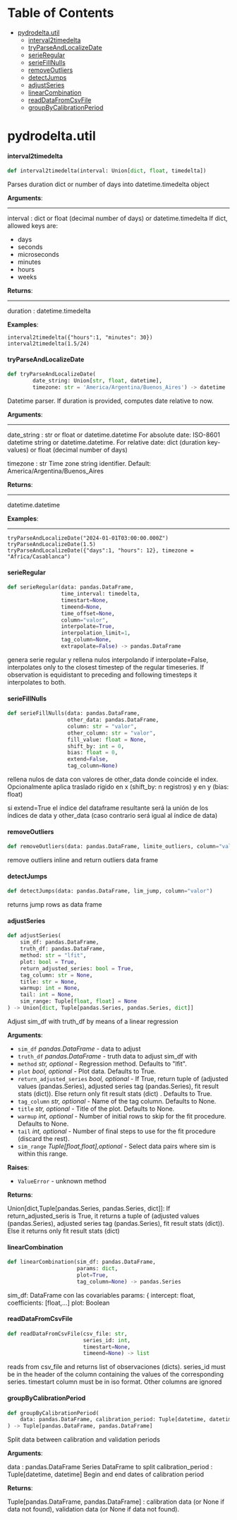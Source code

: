 # Table of Contents

* [pydrodelta.util](#pydrodelta.util)
  * [interval2timedelta](#pydrodelta.util.interval2timedelta)
  * [tryParseAndLocalizeDate](#pydrodelta.util.tryParseAndLocalizeDate)
  * [serieRegular](#pydrodelta.util.serieRegular)
  * [serieFillNulls](#pydrodelta.util.serieFillNulls)
  * [removeOutliers](#pydrodelta.util.removeOutliers)
  * [detectJumps](#pydrodelta.util.detectJumps)
  * [adjustSeries](#pydrodelta.util.adjustSeries)
  * [linearCombination](#pydrodelta.util.linearCombination)
  * [readDataFromCsvFile](#pydrodelta.util.readDataFromCsvFile)
  * [groupByCalibrationPeriod](#pydrodelta.util.groupByCalibrationPeriod)

<a id="pydrodelta.util"></a>

# pydrodelta.util

<a id="pydrodelta.util.interval2timedelta"></a>

#### interval2timedelta

```python
def interval2timedelta(interval: Union[dict, float, timedelta])
```

Parses duration dict or number of days into datetime.timedelta object

**Arguments**:

  -----------
  interval : dict or float (decimal number of days) or datetime.timedelta
  If dict, allowed keys are:
  - days
  - seconds
  - microseconds
  - minutes
  - hours
  - weeks
  

**Returns**:

  --------
  duration : datetime.timedelta
  

**Examples**:

  
```
interval2timedelta({"hours":1, "minutes": 30})
interval2timedelta(1.5/24)
```

<a id="pydrodelta.util.tryParseAndLocalizeDate"></a>

#### tryParseAndLocalizeDate

```python
def tryParseAndLocalizeDate(
        date_string: Union[str, float, datetime],
        timezone: str = 'America/Argentina/Buenos_Aires') -> datetime
```

Datetime parser. If duration is provided, computes date relative to now.

**Arguments**:

  -----------
  date_string : str or float or datetime.datetime
  For absolute date: ISO-8601 datetime string or datetime.datetime.
  For relative date: dict (duration key-values) or float (decimal number of days)
  
  timezone : str
  Time zone string identifier. Default: America/Argentina/Buenos_Aires
  

**Returns**:

  --------
  datetime.datetime
  

**Examples**:

  ---------
``` 
tryParseAndLocalizeDate("2024-01-01T03:00:00.000Z")
tryParseAndLocalizeDate(1.5)
tryParseAndLocalizeDate({"days":1, "hours": 12}, timezone = "Africa/Casablanca")
```

<a id="pydrodelta.util.serieRegular"></a>

#### serieRegular

```python
def serieRegular(data: pandas.DataFrame,
                 time_interval: timedelta,
                 timestart=None,
                 timeend=None,
                 time_offset=None,
                 column="valor",
                 interpolate=True,
                 interpolation_limit=1,
                 tag_column=None,
                 extrapolate=False) -> pandas.DataFrame
```

genera serie regular y rellena nulos interpolando
if interpolate=False, interpolates only to the closest timestep of the regular timeseries. If observation is equidistant to preceding and following timesteps it interpolates to both.

<a id="pydrodelta.util.serieFillNulls"></a>

#### serieFillNulls

```python
def serieFillNulls(data: pandas.DataFrame,
                   other_data: pandas.DataFrame,
                   column: str = "valor",
                   other_column: str = "valor",
                   fill_value: float = None,
                   shift_by: int = 0,
                   bias: float = 0,
                   extend=False,
                   tag_column=None)
```

rellena nulos de data con valores de other_data donde coincide el index. Opcionalmente aplica traslado rígido en x (shift_by: n registros) y en y (bias: float)

si extend=True el índice del dataframe resultante será la unión de los índices de data y other_data (caso contrario será igual al índice de data)

<a id="pydrodelta.util.removeOutliers"></a>

#### removeOutliers

```python
def removeOutliers(data: pandas.DataFrame, limite_outliers, column="valor")
```

remove outliers inline and return outliers data frame

<a id="pydrodelta.util.detectJumps"></a>

#### detectJumps

```python
def detectJumps(data: pandas.DataFrame, lim_jump, column="valor")
```

returns jump rows as data frame

<a id="pydrodelta.util.adjustSeries"></a>

#### adjustSeries

```python
def adjustSeries(
    sim_df: pandas.DataFrame,
    truth_df: pandas.DataFrame,
    method: str = "lfit",
    plot: bool = True,
    return_adjusted_series: bool = True,
    tag_column: str = None,
    title: str = None,
    warmup: int = None,
    tail: int = None,
    sim_range: Tuple[float, float] = None
) -> Union[dict, Tuple[pandas.Series, pandas.Series, dict]]
```

Adjust sim_df with truth_df by means of a linear regression

**Arguments**:

- `sim_df` _pandas.DataFrame_ - data to adjust
- `truth_df` _pandas.DataFrame_ - truth data to adjust sim_df with
- `method` _str, optional_ - Regression method. Defaults to "lfit".
- `plot` _bool, optional_ - Plot data. Defaults to True.
- `return_adjusted_series` _bool, optional_ - If True, return tuple of (adjusted values (pandas.Series), adjusted series tag (pandas.Series), fit result stats (dict)). Else return only fit result stats (dict) . Defaults to True.
- `tag_column` _str, optional_ - Name of the tag column. Defaults to None.
- `title` _str, optional_ - Title of the plot. Defaults to None.
- `warmup` _int, optional_ - Number of initial rows to skip for the fit procedure. Defaults to None.
- `tail` _int, optional_ - Number of final steps to use for the fit procedure (discard the rest).
- `sim_range` _Tuple[float,float],optional_ - Select data pairs where sim is within this range.
  

**Raises**:

- `ValueError` - unknown method
  

**Returns**:

  Union[dict,Tuple[pandas.Series, pandas.Series, dict]]: If return_adjusted_seris is True, it returns a tuple of (adjusted values (pandas.Series), adjusted series tag (pandas.Series), fit result stats (dict)). Else it returns only fit result stats (dict)

<a id="pydrodelta.util.linearCombination"></a>

#### linearCombination

```python
def linearCombination(sim_df: pandas.DataFrame,
                      params: dict,
                      plot=True,
                      tag_column=None) -> pandas.Series
```

sim_df: DataFrame con las covariables
params: { intercept: float, coefficients: [float,...]
plot: Boolean

<a id="pydrodelta.util.readDataFromCsvFile"></a>

#### readDataFromCsvFile

```python
def readDataFromCsvFile(csv_file: str,
                        series_id: int,
                        timestart=None,
                        timeend=None) -> list
```

reads from csv_file and returns list of observaciones (dicts). series_id must be in the header of the column containing the values of the corresponding series. timestart column must be in iso format. Other columns are ignored

<a id="pydrodelta.util.groupByCalibrationPeriod"></a>

#### groupByCalibrationPeriod

```python
def groupByCalibrationPeriod(
    data: pandas.DataFrame, calibration_period: Tuple[datetime, datetime]
) -> Tuple[pandas.DataFrame, pandas.DataFrame]
```

Split data between calibration and validation periods

**Arguments**:

  data : pandas.DataFrame
  Series DataFrame to split
  calibration_period : Tuple[datetime, datetime]
  Begin and end dates of calibration period
  

**Returns**:

  Tuple[pandas.DataFrame, pandas.DataFrame] : calibration data (or None if data not  found), validation data (or None if data not  found).


